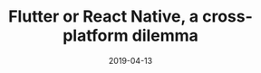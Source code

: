 ---
date: 2019-04-13
title: Flutter or React Native, a cross-platform dilemma
performDate: 2019-04-13
location: DevFest Pisa, Pisa
speakerDeck: 6d4c95dff97e459896de1b5c3890ecca
eventUrl: https://devfest.gdgpisa.it/schedule?sessionId=226
summary: Nowadays the hype around Flutter is raising a lot. But what about the “(not so) old-fashioned” React Native?<br>In this talk, we will see the basics and the differences between the two frameworks. In particular, we will understand how to build User Interfaces and how the internals of the two framework works. Finally, we will try to understand when and why to choose a cross-platform framework and which of the two.<br>All this journey is based on the true story of an Android Developer that he wanted to explore the cross-platform jungle both for work and fun reasons.
---
